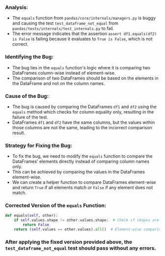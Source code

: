 ### Analysis:
- The `equals` function from `pandas/core/internals/managers.py` is buggy and causing the test `test_dataframe_not_equal` from `pandas/tests/internals/test_internals.py` to fail.
- The error message indicates that the assertion `assert df1.equals(df2) is False` is failing because it evaluates to `True is False`, which is not correct.

### Identifying the Bug:
- The bug lies in the `equals` function's logic where it is comparing two DataFrames column-wise instead of element-wise.
- The comparison of two DataFrames should be based on the elements in the DataFrame and not on the column names.

### Cause of the Bug:
- The bug is caused by comparing the DataFrames `df1` and `df2` using the `equals` method which checks for column equality only, resulting in the failure of the test.
- DataFrames `df1` and `df2` have the same columns, but the values within those columns are not the same, leading to the incorrect comparison result.

### Strategy for Fixing the Bug:
- To fix the bug, we need to modify the `equals` function to compare the DataFrames' elements directly instead of comparing column names only.
- This can be achieved by comparing the values in the DataFrames element-wise.
- We can create a helper function to compare DataFrames element-wise and return `True` if all elements match or `False` if any element does not match.

### Corrected Version of the `equals` Function:
```python
def equals(self, other):
    if self.values.shape != other.values.shape:  # Check if shapes are equal
        return False
    return (self.values == other.values).all()  # Element-wise comparison
```

### After applying the fixed version provided above, the `test_dataframe_not_equal` test should pass without any errors.